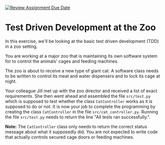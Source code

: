 [![Review Assignment Due Date](https://classroom.github.com/assets/deadline-readme-button-24ddc0f5d75046c5622901739e7c5dd533143b0c8e959d652212380cedb1ea36.svg)](https://classroom.github.com/a/ZodaIlQ1)
# Test Driven Development at the Zoo

In this exercise, we'll be looking at the basic test driven development (TDD) in a zoo setting.

You are working at a major zoo that is maintaining its own software system for to control the
animals' cages and feeding machines.

The zoo is about to receive a new type of giant cat. A software class needs to be written to control its
meat and water dispensers and to lock its cage at night.

Your colleague Jill met up with the zoo director and received a list of exact requirements. She then
went ahead and assembled the file `src/test.py` which is supposed to test whether the class `CatController` works as
it is supposed to do or not. It is now your job to complete the programming by creating the class
`CatController` in the file `src/cat_controller.py`. Running the file `src/test.py` needs to return
the line "All tests ran successfully.".

**Note:** The `CatController` class only needs to return the correct status message about what it supposedly
did. You are not expected to write code that actually controls secured cage doors or feeding machines.
